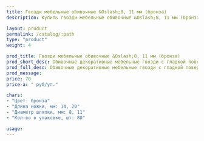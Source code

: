 ```yaml
---
title: Гвозди мебельные обивочные &Oslash;8, 11 мм (бронза)
description: Купить гвозди мебельные обивочные &Oslash;8, 11 мм (бронза) в розницу с доставкой по Москве.

layout: product
permalink: /catalog/:path
type: "product"
weight: 4

prod_title: Гвозди мебельные обивочные &Oslash;8, 11 мм (бронза)
prod_short_desc: Обивочные декоративные мебельные гвозди с гладкой поверхностью. Цвет - бронза.
prod_full_desc: Обивочные декоративные мебельные гвозди с гладкой поверхностью. Цвет - бронза.
prod_message:
price: 70
price-a: " руб/уп."

chars:
- "Цвет: бронза"
- "Длина ножки, мм: 14, 20"
- "Диаметр шляпки, мм: 8, 11"
- "Кол-во в упаковке, шт: 80"

usage:
---
```



